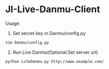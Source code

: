 # JI-Live-Danmu-Client

Usage:
1. Set secret key in Danmu/config.py
```bash
vim Danmu/config.py
```
2. Run Live Danmu(Optional:Set server url)
```bash
python LiteDanmu.py http://www.example.com/
```
